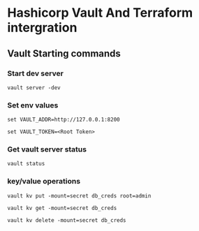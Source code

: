 # Hashicorp Vault And Terraform intergration

## Vault Starting commands

### Start dev server

```
vault server -dev
```

### Set env values

```
set VAULT_ADDR=http://127.0.0.1:8200

set VAULT_TOKEN=<Root Token>
```

### Get vault server status

```
vault status
```

### key/value operations

```
vault kv put -mount=secret db_creds root=admin

vault kv get -mount=secret db_creds

vault kv delete -mount=secret db_creds
```
